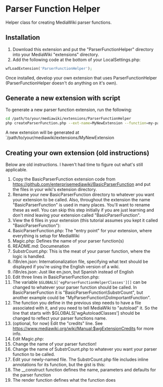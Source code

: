 Parser Function Helper
======================

Helper class for creating MediaWiki parser functions.

Installation
------------

1. Download this extension and put the "ParserFunctionHelper" directory into your MediaWiki "extensions" directory.
2. Add the following code at the bottom of your LocalSettings.php:
```php
wfLoadExtension('ParserFunctionHelper');
```

Once installed, develop your own extension that uses ParserFunctionHelper (ParserFunctionHelper doesn't do anything on it's own).

Generate a new extension with script
------------------------------------

To generate a new parser function extension, run the following:

```bash
cd /path/to/your/mediawiki/extensions/ParserFunctionHelper
php createParserFunction.php --ext-name=MyNewExtension --function=my-parser-function --your-name="Your Full Name"
```

A new extension will be generated at `/path/to/your/mediawiki/extensions/MyNewExtension

Creating your own extension (old instructions)
----------------------------------------------

Below are old instructions. I haven't had time to figure out what's still applicable.

1. Copy the BasicParserFunction extension code from https://github.com/enterprisemediawiki/BasicParserFunction and put the files in your wiki's extension directory.
2. Rename your new BasicParserFunction directory to whatever you want your extension to be called. Also, throughout the extension the name "BasicParserFunction" is used in many places. You'll want to rename these as well. You can skip this step initially if you are just learning and don't mind leaving your extension called "BasicParserFunction".
3. View the 6 files in your extension (this tutorial assumes you kept it called "BasicParserFunction"):
  1. BasicParserFunction.php: The "entry point" for your extension, where everything is setup for MediaWiki
  2. Magic.php: Defines the name of your parser function(s)
  3. README.md: Documenation
  4. SubstrCount.php: This is the meat of your parser function, where the logic is handled.
  5. i18n/en.json: Internationalization file, specifying what text should be displayed if you're using the English version of a wiki.
  6. i18n/es.json: Just like en.json, but Spanish instead of English
4. Edit three lines in BasicParserFunction.php:
  1. The variable ```$GLOBALS['egParserFunctionHelperClasses'][]``` can be changed to whatever your parser function should be called. In BasicParserFunction it is "BasicParserFunction\SubstrCount", but another example could be "MyParserFunction\DoImportantFunction".
  2. The function you define in the previous step needs to have a file associated with it, and you need to tell MediaWiki to "autoload" it. So the line that starts with $GLOBALS['wgAutoloadClasses'] should be changed to reflect your parser functions name.
  3. (optional, for now) Edit the "credits" line. See https://www.mediawiki.org/wiki/Manual:$wgExtensionCredits for more info.
5. Edit Magic.php:
  1. Change the name of your parser function!
6. Change the name of SubstrCount.php to whatever you want your parser function to be called.
7. Edit your newly-named file. The SubstrCount.php file includes inline annotations for its function, but the gist is this:
  1. The __construct function defines the name, parameters and defaults for the parser function
  2. The render function defines what the function does
